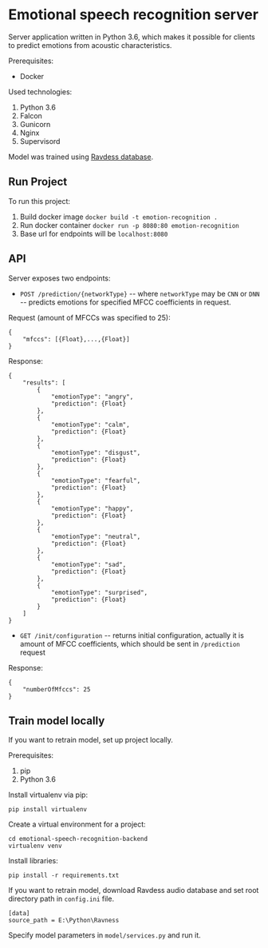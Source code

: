 # Emotional speech recognition server
Server application written in Python 3.6, which makes it possible for clients to predict emotions from acoustic characteristics.

Prerequisites:
- Docker

Used technologies:
1. Python 3.6
2. Falcon
3. Gunicorn
4. Nginx
5. Supervisord

Model was trained using [Ravdess database](https://smartlaboratory.org/ravdess/).

## Run Project

To run this project:
1. Build docker image `docker build -t emotion-recognition .`
1. Run docker container `docker run -p 8080:80 emotion-recognition`
1. Base url for endpoints will be `localhost:8080`

## API

Server exposes two endpoints:
- `POST /prediction/{networkType}` -- where `networkType` may be `CNN` or `DNN`
-- predicts emotions for specified MFCC coefficients in request.

Request (amount of MFCCs was specified to 25):
```
{
    "mfccs": [{Float},...,{Float}]
}
```
Response:
```
{
    "results": [
        {
            "emotionType": "angry",
            "prediction": {Float}
        },
        {
            "emotionType": "calm",
            "prediction": {Float}
        },
        {
            "emotionType": "disgust",
            "prediction": {Float}
        },
        {
            "emotionType": "fearful",
            "prediction": {Float}
        },
        {
            "emotionType": "happy",
            "prediction": {Float}
        },
        {
            "emotionType": "neutral",
            "prediction": {Float}
        },
        {
            "emotionType": "sad",
            "prediction": {Float}
        },
        {
            "emotionType": "surprised",
            "prediction": {Float}
        }
    ]
}
```
- `GET /init/configuration` -- returns initial configuration, actually it is amount of MFCC coefficients, which should be sent in `/prediction` request

Response:
```
{
    "numberOfMfccs": 25
}
```


## Train model locally
If you want to retrain model, set up project locally.

Prerequisites:
1. pip
1. Python 3.6

Install virtualenv via pip:
```
pip install virtualenv
```
Create a virtual environment for a project:
```
cd emotional-speech-recognition-backend
virtualenv venv
```
Install libraries:
```
pip install -r requirements.txt
```

If you want to retrain model, download Ravdess audio database and set root directory path in `config.ini` file.
```
[data]
source_path = E:\Python\Ravness
```


Specify model parameters in `model/services.py` and run it.